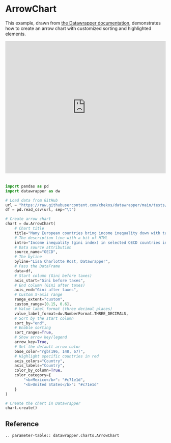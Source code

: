 # ArrowChart

This example, drawn from <a href="https://www.datawrapper.de/charts/arrow-plot">the Datawrapper documentation</a>, demonstrates how to create an arrow chart with customized sorting and highlighted elements.

<iframe title="Many European countries bring income inequality down with taxes. The US and Mexico: Not so much." aria-label="Arrow Plot" id="datawrapper-chart-W0zuU" src="https://datawrapper.dwcdn.net/W0zuU/1/" scrolling="no" frameborder="0" style="width: 0; min-width: 100% !important; border: none; margin-bottom: 20px;" height="416" data-external="1"></iframe><script type="text/javascript">window.addEventListener("message",function(a){if(void 0!==a.data["datawrapper-height"]){var e=document.querySelectorAll("iframe");for(var t in a.data["datawrapper-height"])for(var r,i=0;r=e[i];i++)if(r.contentWindow===a.source){var d=a.data["datawrapper-height"][t]+"px";r.style.height=d}}});</script>

```python
import pandas as pd
import datawrapper as dw

# Load data from GitHub
url = "https://raw.githubusercontent.com/chekos/datawrapper/main/tests/samples/arrow/inequality.csv"
df = pd.read_csv(url, sep="\t")

# Create arrow chart
chart = dw.ArrowChart(
    # Chart title
    title="Many European countries bring income inequality down with taxes. The US and Mexico: Not so much.",
    # The description line with a bit of HTML
    intro="Income inequality (gini index) in selected OECD countries in 2014, before and after taxes. A gini index of 0 means that every household earns exactly the same income, while an index of 1 means that one household in the country makes all the income. <b>The lower the Gini index, the more equal the income is distributed in a country.</b>",
    # Data source attribution
    source_name="OECD",
    # The byline
    byline="Lisa Charlotte Rost, Datawrapper",
    # Pass the DataFrame
    data=df,
    # Start column (Gini before taxes)
    axis_start="Gini before taxes",
    # End column (Gini after taxes)
    axis_end="Gini after taxes",
    # Custom X-axis range
    range_extent="custom",
    custom_range=[0.15, 0.6],
    # Value label format (three decimal places)
    value_label_format=dw.NumberFormat.THREE_DECIMALS,
    # Sort by the start column
    sort_by="end",
    # Enable sorting
    sort_ranges=True,
    # Show arrow key/legend
    arrow_key=True,
    # Set the default arrow color
    base_color="rgb(196, 148, 67)",
    # Highlight specific countries in red
    axis_colors="Country",
    axis_labels="Country",
    color_by_column=True,
    color_category={
        "<b>Mexico</b>": "#c71e1d",
        "<b>United States</b>": "#c71e1d"
    }
)

# Create the chart in Datawrapper
chart.create()
```

## Reference

```{eval-rst}
.. parameter-table:: datawrapper.charts.ArrowChart
